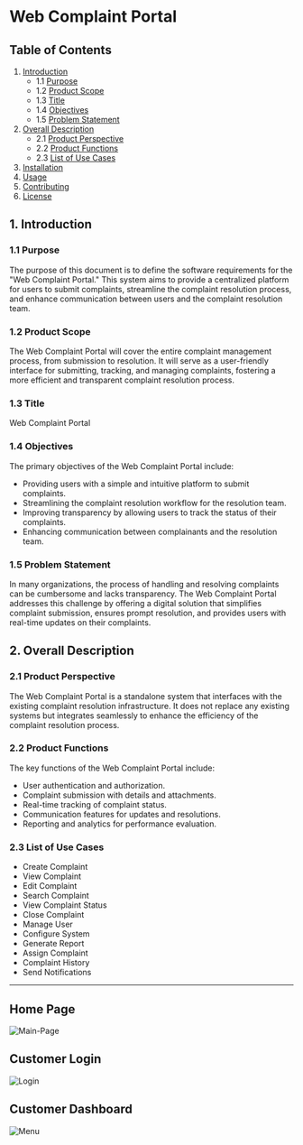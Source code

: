 # Web Complaint Portal

## Table of Contents

1. [Introduction](#1-introduction)
   - 1.1 [Purpose](#11-purpose)
   - 1.2 [Product Scope](#12-product-scope)
   - 1.3 [Title](#13-title)
   - 1.4 [Objectives](#14-objectives)
   - 1.5 [Problem Statement](#15-problem-statement)
2. [Overall Description](#2-overall-description)
   - 2.1 [Product Perspective](#21-product-perspective)
   - 2.2 [Product Functions](#22-product-functions)
   - 2.3 [List of Use Cases](#23-list-of-use-cases)
3. [Installation](#3-installation)
4. [Usage](#4-usage)
5. [Contributing](#5-contributing)
6. [License](#6-license)

## 1. Introduction

### 1.1 Purpose
The purpose of this document is to define the software requirements for the "Web Complaint Portal." This system aims to provide a centralized platform for users to submit complaints, streamline the complaint resolution process, and enhance communication between users and the complaint resolution team.

### 1.2 Product Scope
The Web Complaint Portal will cover the entire complaint management process, from submission to resolution. It will serve as a user-friendly interface for submitting, tracking, and managing complaints, fostering a more efficient and transparent complaint resolution process.

### 1.3 Title
Web Complaint Portal

### 1.4 Objectives
The primary objectives of the Web Complaint Portal include:

- Providing users with a simple and intuitive platform to submit complaints.
- Streamlining the complaint resolution workflow for the resolution team.
- Improving transparency by allowing users to track the status of their complaints.
- Enhancing communication between complainants and the resolution team.

### 1.5 Problem Statement
In many organizations, the process of handling and resolving complaints can be cumbersome and lacks transparency. The Web Complaint Portal addresses this challenge by offering a digital solution that simplifies complaint submission, ensures prompt resolution, and provides users with real-time updates on their complaints.

## 2. Overall Description

### 2.1 Product Perspective
The Web Complaint Portal is a standalone system that interfaces with the existing complaint resolution infrastructure. It does not replace any existing systems but integrates seamlessly to enhance the efficiency of the complaint resolution process.

### 2.2 Product Functions
The key functions of the Web Complaint Portal include:
- User authentication and authorization.
- Complaint submission with details and attachments.
- Real-time tracking of complaint status.
- Communication features for updates and resolutions.
- Reporting and analytics for performance evaluation.

### 2.3 List of Use Cases
- Create Complaint
- View Complaint
- Edit Complaint
- Search Complaint
- View Complaint Status
- Close Complaint
- Manage User
- Configure System
- Generate Report
- Assign Complaint
- Complaint History
- Send Notifications

---

## Home Page

![Main-Page](![1]https://github.com/IbrahimRao/Brick-Breaker-Game-In-Assembly-Language/assets/66884608/2cdfd834-4898-4332-b404-2fb991f6a6db)

## Customer Login

![Login](![2](https://github.com/IbrahimRao/Brick-Breaker-Game-In-Assembly-Language/assets/66884608/a6025093-4998-4eab-aa59-3c1a8ddbd173))

## Customer Dashboard

![Menu](![3](https://github.com/IbrahimRao/Brick-Breaker-Game-In-Assembly-Language/assets/66884608/abd105bd-7419-4953-933c-8bdb304e8023))
